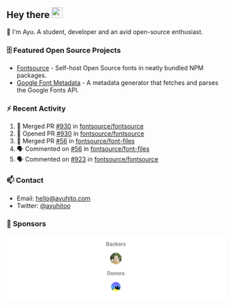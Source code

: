 ## Hey there <img src="https://media.giphy.com/media/hvRJCLFzcasrR4ia7z/giphy.gif" width="25" height="25">

📝 I'm Ayu. A student, developer and an avid open-source enthusiast.

### 🗄 Featured Open Source Projects

- [Fontsource](https://github.com/fontsource/fontsource) - Self-host Open Source fonts in neatly bundled NPM packages.
- [Google Font Metadata](https://github.com/fontsource/google-font-metadata) - A metadata generator that fetches and parses the Google Fonts API.

### ⚡ Recent Activity

<!--START_SECTION:activity-->

1. 🎉 Merged PR [#930](https://github.com/fontsource/fontsource/pull/930) in [fontsource/fontsource](https://github.com/fontsource/fontsource)
2. 💪 Opened PR [#930](https://github.com/fontsource/fontsource/pull/930) in [fontsource/fontsource](https://github.com/fontsource/fontsource)
3. 🎉 Merged PR [#56](https://github.com/fontsource/font-files/pull/56) in [fontsource/font-files](https://github.com/fontsource/font-files)
4. 🗣 Commented on [#56](https://github.com/fontsource/font-files/pull/56#issuecomment-1869820219) in [fontsource/font-files](https://github.com/fontsource/font-files)
5. 🗣 Commented on [#923](https://github.com/fontsource/fontsource/issues/923#issuecomment-1868877643) in [fontsource/fontsource](https://github.com/fontsource/fontsource)
<!--END_SECTION:activity-->

### 📫 Contact

- Email: hello@ayuhito.com
- Twitter: [@ayuhitoo](https://twitter.com/ayuhitoo)

### :sparkling_heart: Sponsors

<p align="center">
  <a href="https://cdn.jsdelivr.net/gh/ayuhito/ayuhito/sponsors.svg">
    <img src='https://raw.githubusercontent.com/ayuhito/ayuhito/master/sponsors.svg'/>
  </a>
</p>
